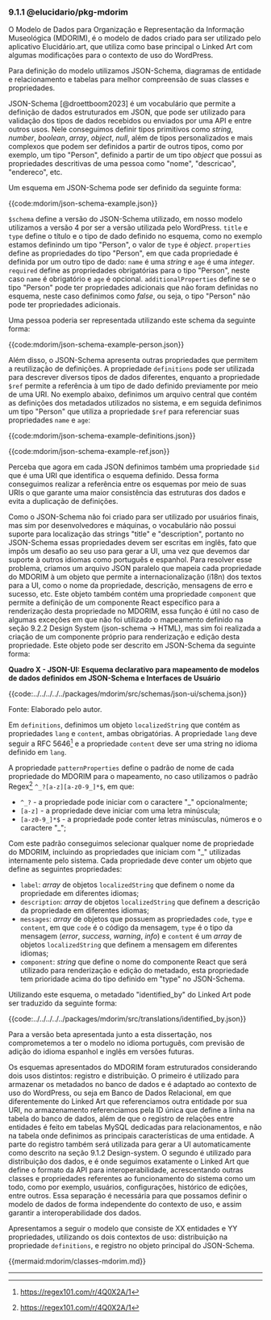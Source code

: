 ### 9.1.1 @elucidario/pkg-mdorim

O Modelo de Dados para Organização e Representação da Informação Museológica (MDORIM), é o modelo de dados criado para ser utilizado pelo aplicativo Elucidário.art, que utiliza como base principal o Linked Art com algumas modificações para o contexto de uso do WordPress.

Para definição do modelo utilizamos JSON-Schema, diagramas de entidade e relacionamento e tabelas para melhor compreensão de suas classes e propriedades.

JSON-Schema [@droettboom2023] é um vocabulário que permite a definição de dados estruturados em JSON, que pode ser utilizado para validação dos tipos de dados recebidos ou enviados por uma API e entre outros usos. Nele conseguimos definir tipos primitivos como _string_, _number_, _boolean_, _array_, _object_, _null_, além de tipos personalizados e mais complexos que podem ser definidos a partir de outros tipos, como por exemplo, um tipo "Person", definido a partir de um tipo _object_ que possui as propriedades descritivas de uma pessoa como "nome", "descricao", "endereco", etc.

Um esquema em JSON-Schema pode ser definido da seguinte forma:

{{code:mdorim/json-schema-example.json}}

`$schema` define a versão do JSON-Schema utilizado, em nosso modelo utilizamos a versão 4 por ser a versão utilizada pelo WordPress. `title` e `type` define o título e o tipo de dado definido no esquema, como no exemplo estamos definindo um tipo "Person", o valor de `type` é _object_. `properties` define as propriedades do tipo "Person", em que cada propriedade é definida por um outro tipo de dado: `name` é uma _string_ e `age` é uma _integer_. `required` define as propriedades obrigatórias para o tipo "Person", neste caso `name` é obrigatório e `age` é opcional. `additionalProperties` define se o tipo "Person" pode ter propriedades adicionais que não foram definidas no esquema, neste caso definimos como _false_, ou seja, o tipo "Person" não pode ter propriedades adicionais.

Uma pessoa poderia ser representada utilizando este schema da seguinte forma:

{{code:mdorim/json-schema-example-person.json}}

Além disso, o JSON-Schema apresenta outras propriedades que permitem a reutilização de definições. A propriedade `definitions` pode ser utilizada para descrever diversos tipos de dados diferentes, enquanto a propriedade `$ref` permite a referência à um tipo de dado definido previamente por meio de uma URI. No exemplo abaixo, definimos um arquivo central que contém as definições dos metadados utilizados no sistema, e em seguida definimos um tipo "Person" que utiliza a propriedade `$ref` para referenciar suas propriedades `name` e `age`:

{{code:mdorim/json-schema-example-definitions.json}}

{{code:mdorim/json-schema-example-ref.json}}

Perceba que agora em cada JSON definimos também uma propriedade `$id` que é uma URI que identifica o esquema definido. Dessa forma conseguimos realizar a referência entre os esquemas por meio de suas URIs o que garante uma maior consistência das estruturas dos dados e evita a duplicação de definições.

Como o JSON-Schema não foi criado para ser utilizado por usuários finais, mas sim por desenvolvedores e máquinas, o vocabulário não possui suporte para localização das strings "title" e "description", portanto no JSON-Schema essas propriedades devem ser escritas em inglês, fato que impôs um desafio ao seu uso para gerar a UI, uma vez que devemos dar suporte à outros idiomas como português e espanhol. Para resolver esse problema, criamos um arquivo JSON paralelo que mapeia cada propriedade do MDORIM à um objeto que permite a internacionalização (i18n) dos textos para a UI, como o nome da propriedade, descrição, mensagens de erro e sucesso, etc. Este objeto também contém uma propriedade `component` que permite a definição de um componente React específico para a renderização desta propriedade no MDORIM, essa função é útil no caso de algumas exceções em que não foi utilizado o mapeamento definido na seção 9.2.2 Design System (json-schema -> HTML), mas sim foi realizada a criação de um componente próprio para renderização e edição desta propriedade. Este objeto pode ser descrito em JSON-Schema da seguinte forma:

**Quadro X - JSON-UI: Esquema declarativo para mapeamento de modelos de dados definidos em JSON-Schema e Interfaces de Usuário**

{{code:../../../../../packages/mdorim/src/schemas/json-ui/schema.json}}

Fonte: Elaborado pelo autor.

Em `definitions`, definimos um objeto `localizedString` que contém as propriedades `lang` e `content`, ambas obrigatórias. A propriedade `lang` deve seguir a RFC 5646[^1] e a propriedade `content` deve ser uma string no idioma definido em `lang`.

A propriedade `patternProperties` define o padrão de nome de cada propriedade do MDORIM para o mapeamento, no caso utilizamos o padrão Regex[^1] `^_?[a-z][a-z0-9_]*$`, em que:

-   `^_?` - a propriedade pode iniciar com o caractere "\_" opcionalmente;
-   `[a-z]` - a propriedade deve iniciar com uma letra minúscula;
-   `[a-z0-9_]*$` - a propriedade pode conter letras minúsculas, números e o caractere "\_";

Com este padrão conseguimos selecionar qualquer nome de propriedade do MDORIM, incluindo as propriedades que iniciam com "\_" utilizadas internamente pelo sistema. Cada propriedade deve conter um objeto que define as seguintes propriedades:

-   `label`: _array_ de objetos `localizedString` que definem o nome da propriedade em diferentes idiomas;
-   `description`: _array_ de objetos `localizedString` que definem a descrição da propriedade em diferentes idiomas;
-   `messages`: _array_ de objetos que possuem as propriedades `code`, `type` e `content`, em que `code` é o código da mensagem, `type` é o tipo da mensagem (_error_, _success_, _warning_, _info_) e `content` é um _array_ de objetos `localizedString` que definem a mensagem em diferentes idiomas;
-   `component`: _string_ que define o nome do componente React que será utilizado para renderização e edição do metadado, esta propriedade tem prioridade acima do tipo definido em "type" no JSON-Schema.

Utilizando este esquema, o metadado "identified_by" do Linked Art pode ser traduzido da seguinte forma:

{{code:../../../../../packages/mdorim/src/translations/identified_by.json}}

Para a versão beta apresentada junto a esta dissertação, nos comprometemos a ter o modelo no idioma português, com previsão de adição do idioma espanhol e inglês em versões futuras.

Os esquemas apresentados do MDORIM foram estruturados considerando dois usos distintos: registro e distribuição. O primeiro é utilizado para armazenar os metadados no banco de dados e é adaptado ao contexto de uso do WordPress, ou seja em Banco de Dados Relacional, em que diferentemente do Linked Art que referenciamos outra entidade por sua URI, no armazenamento referenciamos pela ID única que define a linha na tabela do banco de dados, além de que o registro de relações entre entidades é feito em tabelas MySQL dedicadas para relacionamentos, e não na tabela onde definimos as principais características de uma entidade. A parte do registro também será utilizada para gerar a UI automaticamente como descrito na seção 9.1.2 Design-system. O segundo é utilizado para distribuição dos dados, e é onde seguimos exatamente o Linked Art que define o formato da API para interoperabilidade, acrescentando outras classes e propriedades referentes ao funcionamento do sistema como um todo, como por exemplo, usuários, configurações, histórico de edições, entre outros. Essa separação é necessária para que possamos definir o modelo de dados de forma independente do contexto de uso, e assim garantir a interoperabilidade dos dados.

Apresentamos a seguir o modelo que consiste de XX entidades e YY propriedades, utilizando os dois contextos de uso: distribuição na propriedade `definitions`, e registro no objeto principal do JSON-Schema.

{{mermaid:mdorim/classes-mdorim.md}}

<!-- O Modelo de Dados para Organização e Representação da Informação Museológica (MDORIM), modelo de dados utilizado pelo Elucidário.art, utiliza como base principal o Linked Art, modelo de dados para aplicações criada por um grupo de trabalho de mesmo nome no CIDOC-ICOM.

É inteiramente baseado no modelo de dados para aplicações Linked Art , porém apresenta algumas modificações para o contexto de uso do WordPress e adiciona novas classes e propriedades como histórico de edições, usuários e capacidades de usuários, configurações, entre outras.

Para a definição do modelo utilizaremos JSON-Schema, a apresentação também será realizada em Diagrama de Entidade e Relacionamento e tabelas para melhor compreensão de suas classes e propriedades.

Descrevemos o modelo a seguir.

### Classes

Para a definição das classes do MDORIM herdaremos os endpoints do Linked Art e suas propriedades, mas as definiremos de duas formas: para armazenamento e para distribuição. As classes para armazenamento são utilizadas para armazenar os dados no banco de dados e são adaptadas ao contexto de uso do WordPress, ou seja em Banco de Dados Relacional, em que diferentemente do Linked Art que referenciamos outra entidade por sua URI, no armazenamento referenciamos pela ID única que define a linha na tabela do banco de dados. -->

---

[^1]: https://regex101.com/r/4Q0X2A/1
